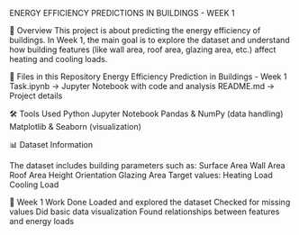 ENERGY EFFICIENCY PREDICTIONS IN BUILDINGS - WEEK 1


📌 Overview
This project is about predicting the energy efficiency of buildings.
In Week 1, the main goal is to explore the dataset and understand how building features (like wall area, roof area, glazing area, etc.) affect heating and cooling loads.


📂 Files in this Repository
Energy Efficiency Prediction in Buildings - Week 1 Task.ipynb → Jupyter Notebook with code and analysis
README.md → Project details


🛠️ Tools Used
Python
Jupyter Notebook
Pandas & NumPy (data handling)
Matplotlib & Seaborn (visualization)


📊 Dataset Information

The dataset includes building parameters such as:
Surface Area
Wall Area
Roof Area
Height
Orientation
Glazing Area
Target values:
Heating Load
Cooling Load


🚀 Week 1 Work Done
Loaded and explored the dataset
Checked for missing values
Did basic data visualization
Found relationships between features and energy loads
